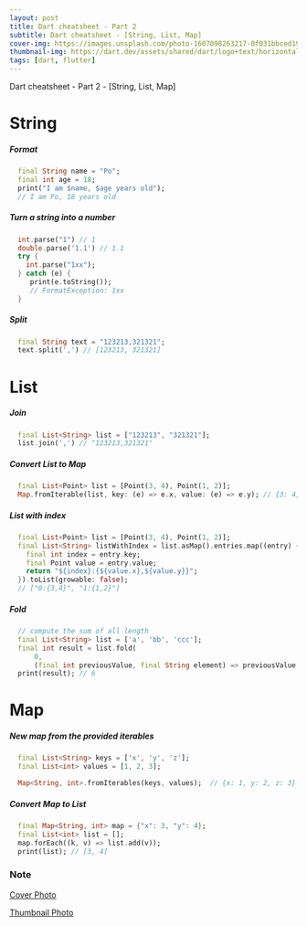 ```yaml
---
layout: post
title: Dart cheatsheet - Part 2
subtitle: Dart cheatsheet - [String, List, Map]
cover-img: https://images.unsplash.com/photo-1607098263217-0f031bbced19
thumbnail-img: https://dart.dev/assets/shared/dart/logo+text/horizontal/white-e71fb382ad5229792cc704b3ee7a88f8013e986d6e34f0956d89c453b454d0a5.svg
tags: [dart, flutter]
---
```


Dart cheatsheet - Part 2 - [String, List, Map]

# String

##### Format

```dart
  final String name = "Po";
  final int age = 18;
  print("I am $name, $age years old");
  // I am Po, 18 years old
```

##### Turn a string into a number

```dart
  int.parse("1") // 1
  double.parse('1.1') // 1.1
  try {
    int.parse("1xx");
  } catch (e) {
     print(e.toString());
     // FormatException: 1xx
  }
```

##### Split

```dart
  final String text = "123213,321321";
  text.split(',') // [123213, 321321]
```

# List

##### Join

```dart
  final List<String> list = ["123213", "321321"];
  list.join(',') // "123213,321321"
```

##### Convert List to Map

```dart
  final List<Point> list = [Point(3, 4), Point(1, 2)];
  Map.fromIterable(list, key: (e) => e.x, value: (e) => e.y); // {3: 4, 1: 2}
```

##### List with index

```dart
  final List<Point> list = [Point(3, 4), Point(1, 2)];
  final List<String> listWithIndex = list.asMap().entries.map((entry) {
    final int index = entry.key;
    final Point value = entry.value;
    return "${index}:{${value.x},${value.y}}";
  }).toList(growable: false);
  // ["0:{3,4}", "1:{1,2}"]
```

##### Fold

```dart
  // compute the sum of all length
  final List<String> list = ['a', 'bb', 'ccc'];
  final int result = list.fold(
      0,
      (final int previousValue, final String element) => previousValue + element.length);
  print(result); // 6
```

# Map

##### New map from the provided iterables

```dart
  final List<String> keys = ['x', 'y', 'z'];
  final List<int> values = [1, 2, 3];

  Map<String, int>.fromIterables(keys, values);  // {x: 1, y: 2, z: 3}

```

##### Convert Map to List

```dart
  final Map<String, int> map = {"x": 3, "y": 4};
  final List<int> list = [];
  map.forEach((k, v) => list.add(v));
  print(list); // [3, 4]
```

### Note

[Cover Photo](https://unsplash.com/photos/n889iwhdiKg)

[Thumbnail Photo](https://dart.dev/assets/shared/dart/logo+text/horizontal/white-e71fb382ad5229792cc704b3ee7a88f8013e986d6e34f0956d89c453b454d0a5.svg)
